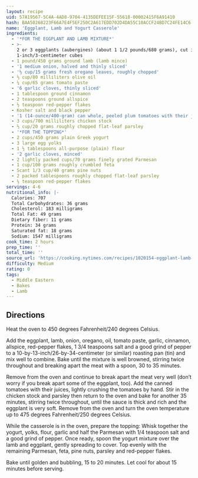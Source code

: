 ```yaml
---
layout: recipe
uid: 57A19567-5C4A-4AD8-9704-4135DEFEE15F-55618-00002415F6A91410
hash: BAA50268223F66A7E4F5EF250C2A617EDD702D4DA55C10ACCF24BD7C24FE14C6
name: 'Eggplant, Lamb and Yogurt Casserole'
ingredients:
  - '*FOR THE EGGPLANT AND LAMB MIXTURE*'
  - >-
    2 or 3 eggplants (aubergines) (about 1 1/2 pounds/680 grams), cut into
    1-inch/3-centimeter cubes
  - 1 pound/450 grams ground lamb (lamb mince)
  - '1 medium onion, halved and thinly sliced'
  - '½ cup/15 grams fresh oregano leaves, roughly chopped'
  - ⅓ cup/80 milliliters olive oil
  - ¼ cup/65 grams tomato paste
  - '6 garlic cloves, thinly sliced'
  - 1 tablespoon ground cinnamon
  - 2 teaspoons ground allspice
  - ½ teaspoon red-pepper flakes
  - Kosher salt and black pepper
  - '1 (14-ounce/400-gram) can whole, peeled plum tomatoes with their juices'
  - 3 cups/700 milliliters chicken stock
  - ⅓ cup/20 grams roughly chopped flat-leaf parsley
  - '*FOR THE TOPPING*'
  - 2 cups/450 grams plain Greek yogurt
  - 3 large egg yolks
  - 1 ½ tablespoons all-purpose (plain) flour
  - '2 garlic cloves, minced'
  - 2 lightly packed cups/70 grams finely grated Parmesan
  - 1 cup/100 grams roughly crumbled feta
  - Scant 1/3 cup/40 grams pine nuts
  - 2 packed tablespoons roughly chopped flat-leaf parsley
  - ¼ teaspoon red-pepper flakes
servings: 4-6
nutritional_info: |-
  Calories: 707
  Total Carbohydrates: 36 grams
  Cholesterol: 183 milligrams
  Total Fat: 49 grams
  Dietary fiber: 11 grams
  Protein: 34 grams
  Saturated fat: 18 grams
  Sodium: 1547 milligrams
cook_time: 2 hours
prep_time: ''
total_time: ''
source_url: 'https://cooking.nytimes.com/recipes/1020154-eggplant-lamb-and-yogurt-casserole'
difficulty: Medium
rating: 0
tags:
  - Middle Eastern
  - Bakes
  - Lamb
---
```


## Directions

Heat the oven to 450 degrees Fahrenheit/240 degrees Celsius.

Add the eggplant, lamb, onion, oregano, oil, tomato paste, garlic, cinnamon, allspice, red-pepper flakes, 1 3/4 teaspoons salt and a good grind of pepper to a 10-by-13-inch/26-by-34-centimeter (or similar) roasting pan (tin) and mix well to combine. Bake until the mixture is well browned, stirring twice throughout and breaking apart the meat with a spoon, 30 to 35 minutes.

Remove from the oven and continue to break apart the meat very well (don’t worry if you break apart some of the eggplant, too). Add the canned tomatoes with their juices, lightly crushing the tomatoes by hand. Stir in the chicken stock and parsley then return to the oven and bake for another 35 minutes, stirring twice throughout, until the sauce is thick and rich and the eggplant is very soft. Remove from the oven and turn the oven temperature up to 475 degrees Fahrenheit/250 degrees Celsius.

While the casserole is in the oven, prepare the topping: Whisk together the yogurt, yolks, flour, garlic and half the Parmesan with 1/4 teaspoon salt and a good grind of pepper. Once ready, spoon the yogurt mixture over the lamb and eggplant, gently spreading to cover. Top evenly with the remaining Parmesan, feta, pine nuts, parsley and red-pepper flakes.

Bake until golden and bubbling, 15 to 20 minutes. Let cool for about 15 minutes before serving.
